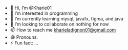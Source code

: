 - 👋 Hi, I’m @Kharie01
- 👀 I’m interested in programming
- 🌱 I’m currently learning mysql, javafx, figma, and java
- 💞️ I’m looking to collaborate on nothing for now
- 📫 How to reach me kharieladignon01@gmail.com
- 😄 Pronouns: 
- ⚡ Fun fact: ...

<!---
Kharie01/Kharie01 is a ✨ special ✨ repository because its `README.md` (this file) appears on your GitHub profile.
You can click the Preview link to take a look at your changes.
--->
